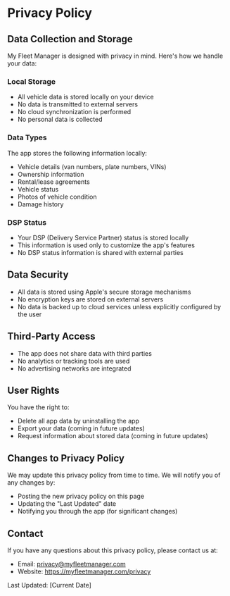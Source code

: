 # Privacy Policy

## Data Collection and Storage

My Fleet Manager is designed with privacy in mind. Here's how we handle your data:

### Local Storage
- All vehicle data is stored locally on your device
- No data is transmitted to external servers
- No cloud synchronization is performed
- No personal data is collected

### Data Types
The app stores the following information locally:
- Vehicle details (van numbers, plate numbers, VINs)
- Ownership information
- Rental/lease agreements
- Vehicle status
- Photos of vehicle condition
- Damage history

### DSP Status
- Your DSP (Delivery Service Partner) status is stored locally
- This information is used only to customize the app's features
- No DSP status information is shared with external parties

## Data Security
- All data is stored using Apple's secure storage mechanisms
- No encryption keys are stored on external servers
- No data is backed up to cloud services unless explicitly configured by the user

## Third-Party Access
- The app does not share data with third parties
- No analytics or tracking tools are used
- No advertising networks are integrated

## User Rights
You have the right to:
- Delete all app data by uninstalling the app
- Export your data (coming in future updates)
- Request information about stored data (coming in future updates)

## Changes to Privacy Policy
We may update this privacy policy from time to time. We will notify you of any changes by:
- Posting the new privacy policy on this page
- Updating the "Last Updated" date
- Notifying you through the app (for significant changes)

## Contact
If you have any questions about this privacy policy, please contact us at:
- Email: privacy@myfleetmanager.com
- Website: https://myfleetmanager.com/privacy

Last Updated: [Current Date] 